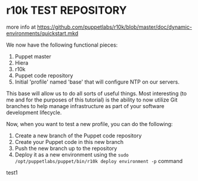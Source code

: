 # r10k TEST REPOSITORY

more info at https://github.com/puppetlabs/r10k/blob/master/doc/dynamic-environments/quickstart.mkd

We now have the following functional pieces:

1. Puppet master
2. Hiera
3. r10k
4. Puppet code repository
5. Initial 'profile' named 'base' that will configure NTP on our servers.

This base will allow us to do all sorts of useful things. 
Most interesting (to me and for the purposes of this tutorial) is the ability to now utilize Git branches to help manage infrastructure as part of your software development lifecycle. 

Now, when you want to test a new profile, you can do the following:

1. Create a new branch of the Puppet code repository
2. Create your Puppet code in this new branch
3. Push the new branch up to the repository
4. Deploy it as a new environment using the `sudo /opt/puppetlabs/puppet/bin/r10k deploy environment -p` command


test1
